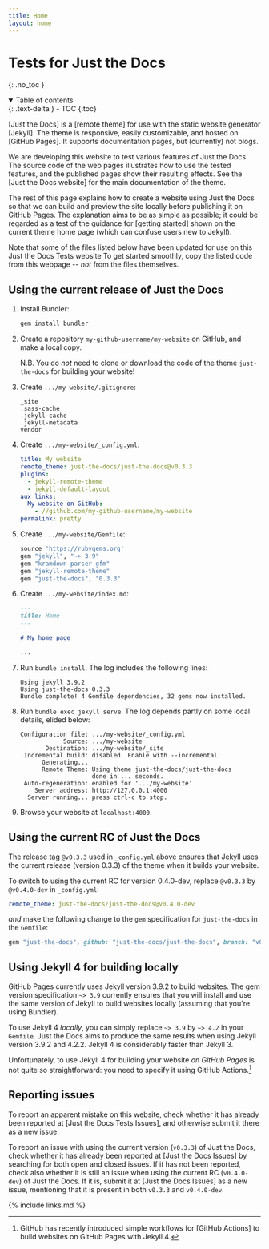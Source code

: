 ```yaml
---
title: Home
layout: home
---
```


# Tests for Just the Docs
{: .no_toc }

<details open markdown="block">
  <summary>
    Table of contents
  </summary>
  {: .text-delta }
- TOC
{:toc}
</details>


[Just the Docs] is a [remote theme] for use with the static website generator [Jekyll].
The theme is responsive, easily customizable, and hosted on [GitHub Pages].
It supports documentation pages, but (currently) not blogs.

We are developing this website to test various features of Just the Docs.
The source code of the web pages illustrates how to use the tested features,
and the published pages show their resulting effects.
See the [Just the Docs website] for the main documentation of the theme.

The rest of this page explains how to create a website using Just the Docs
so that we can build and preview the site locally before publishing it on GitHub Pages.
The explanation aims to be as simple as possible;
it could be regarded as a test of the guidance for [getting started]
shown on the current theme home page (which can confuse users new to Jekyll).

Note that some of the files listed below have been updated for use on this 
Just the Docs Tests website
To get started smoothly, copy the listed code from this webpage -- _not_ from
the files themselves.

## Using the current release of Just the Docs

1.  Install Bundler:

    ```sh
    gem install bundler
    ```
    
1.  Create a repository `my-github-username/my-website` on GitHub, and make a local copy.

    N.B. You do _not_ need to clone or download the code of the theme `just-the-docs`
    for building your website!
    
1.  Create `.../my-website/.gitignore`:

    ```
    _site
    .sass-cache
    .jekyll-cache
    .jekyll-metadata
    vendor
    ```

1. Create `.../my-website/_config.yml`:

    ```yml
    title: My website
    remote_theme: just-the-docs/just-the-docs@v0.3.3
    plugins:
      - jekyll-remote-theme
      - jekyll-default-layout
    aux_links:
      My website on GitHub:
        - //github.com/my-github-username/my-website
    permalink: pretty
    ```

1.  Create `.../my-website/Gemfile`:

    ```ruby
    source 'https://rubygems.org'
    gem "jekyll", "~> 3.9"
    gem "kramdown-parser-gfm"
    gem "jekyll-remote-theme"
    gem "just-the-docs", "0.3.3"
    ```

1.  Create `.../my-website/index.md`:

    ```md
    ---
    title: Home
    ---

    # My home page
    
    ...
    ```

1.  Run `bundle install`.
    The log includes the following lines:

    ```
    Using jekyll 3.9.2
    Using just-the-docs 0.3.3
    Bundle complete! 4 Gemfile dependencies, 32 gems now installed.
    ```

1.  Run `bundle exec jekyll serve`.
    The log depends partly on some local details, elided below:

    ```
    Configuration file: .../my-website/_config.yml
                Source: .../my-website
           Destination: .../my-website/_site
     Incremental build: disabled. Enable with --incremental
          Generating... 
          Remote Theme: Using theme just-the-docs/just-the-docs
                        done in ... seconds.
     Auto-regeneration: enabled for '.../my-website'
        Server address: http://127.0.0.1:4000
      Server running... press ctrl-c to stop.
    ```

1.  Browse your website at `localhost:4000`.

## Using the current RC of Just the Docs

The release tag `@v0.3.3` used in `_config.yml` above ensures that Jekyll uses
the current release (version 0.3.3) of the theme when it builds your website.

To switch to using the current RC for version 0.4.0-dev, replace `@v0.3.3`
by `@v0.4.0-dev` in `_config.yml`:

```yml
remote_theme: just-the-docs/just-the-docs@v0.4.0-dev
```

_and_ make the following change to the `gem` specification for `just-the-docs`
in the `Gemfile`:

```ruby
gem "just-the-docs", github: "just-the-docs/just-the-docs", branch: "v0.4.0-dev"
```

## Using Jekyll 4 for building locally

GitHub Pages currently uses Jekyll version 3.9.2 to build websites.
The gem version specification `~> 3.9` currently ensures that you will
install and use the same version of Jekyll to build websites locally
(assuming that you're using Bundler).

To use Jekyll 4 _locally_, you can simply replace `~> 3.9` by `~> 4.2`
in your `Gemfile`.
Just the Docs aims to produce the same results when using Jekyll version 3.9.2
and 4.2.2.
Jekyll 4 is considerably faster than Jekyll 3.

Unfortunately, to use Jekyll 4 for building your website _on GitHub Pages_
is not quite so straightforward: you need to specify it using GitHub Actions.[^gh-actions]

[^gh-actions]:
    GitHub has recently introduced simple workflows for [GitHub Actions] to 
    build websites on GitHub Pages with Jekyll 4.

## Reporting issues

To report an apparent mistake on this website,
check whether it has already been reported at [Just the Docs Tests Issues],
and otherwise submit it there as a new issue.

To report an issue with using the current version (`v0.3.3`) of Just the Docs,
check whether it has already been reported at [Just the Docs Issues] by searching
for both open and closed issues.
If it has not been reported,
check also whether it is still an issue when using the current RC (`v0.4.0-dev`) of
Just the Docs.
If it is, submit it at [Just the Docs Issues] as a new issue,
mentioning that it is present in both `v0.3.3` and `v0.4.0-dev`.

{% include links.md %}

